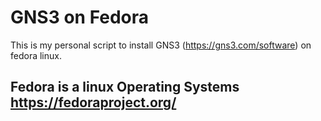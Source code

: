 # GNS3 on Fedora
This is my personal script to install GNS3 (https://gns3.com/software) on fedora linux.

## Fedora is a linux Operating Systems https://fedoraproject.org/

